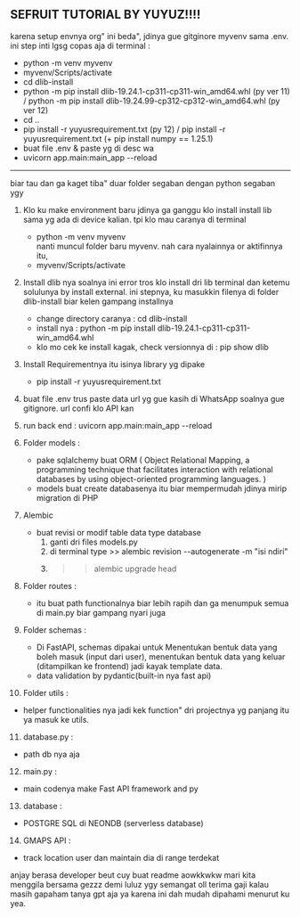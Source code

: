 SEFRUIT TUTORIAL BY YUYUZ!!!!
---------------------------------------------------------------------------------------------------------------------------------------------------------
karena setup envnya org" ini beda", jdinya gue gitginore myvenv sama .env. ini step inti lgsg copas aja di terminal :
- python -m venv myvenv 
- myvenv/Scripts/activate 
- cd dlib-install
- python -m pip install dlib-19.24.1-cp311-cp311-win_amd64.whl (py ver 11) / python -m pip install dlib-19.24.99-cp312-cp312-win_amd64.whl (py ver 12)
- cd ..
- pip install -r yuyusrequirement.txt (py 12) / pip install -r yuyusrequirement.txt (+ pip install numpy == 1.25.1)
- buat file .env & paste yg di desc wa
- uvicorn app.main:main_app --reload
---------------------------------------------------------------------------------------------------------------------------------------------------------
biar tau dan ga kaget tiba" duar folder segaban dengan python segaban ygy 

1. Klo ku make environment baru jdinya ga ganggu klo install install lib sama yg ada di device kalian. tpi klo mau caranya di terminal
   - python -m venv myvenv  
   nanti muncul folder baru myvenv. nah cara nyalainnya or aktifinnya itu, 
   - myvenv/Scripts/activate 

2. Install dlib nya soalnya ini error tros klo install dri lib terminal dan ketemu solulunya by install external. ini stepnya, ku masukkin filenya di folder dlib-install biar kelen gampang installnya
   - change directory caranya : cd dlib-install
   - install nya : python -m pip install dlib-19.24.1-cp311-cp311-win_amd64.whl
   - klo mo cek ke install kagak, check versionnya di :  pip show dlib   

3. Install Requirementnya itu isinya library yg dipake
   - pip install -r yuyusrequirement.txt

4. buat file .env trus paste data url yg gue kasih di WhatsApp soalnya gue gitignore. url confi klo API kan

5. run back end : uvicorn app.main:main_app --reload 

6. Folder models :
   - pake sqlalchemy buat ORM ( Object Relational Mapping, a programming technique that facilitates interaction with relational databases by using object-oriented programming languages. ) 
   - models buat create databasenya itu biar mempermudah jdinya mirip migration di PHP

7. Alembic
   - buat revisi or modif table data type database
     1. ganti dri files models.py 
     2. di terminal type >> alembic revision --autogenerate -m "isi ndiri"
     3. >> alembic upgrade head

8. Folder routes :
   - itu buat path functionalnya biar lebih rapih dan ga menumpuk semua di main.py biar gampang nyari juga

9. Folder schemas :
   - Di FastAPI, schemas dipakai untuk Menentukan bentuk data yang boleh masuk (input dari user), menentukan bentuk data yang keluar (ditampilkan ke frontend) jadi kayak template data.
   - data validation by pydantic(built-in nya fast api)

10. Folder utils :
   - helper functionalities nya jadi kek function" dri projectnya yg panjang itu ya masuk ke utils.

11. database.py :
   - path db nya aja

12. main.py :
   - main codenya make Fast API framework and py

13. database : 
   - POSTGRE SQL di NEONDB (serverless database)

14. GMAPS API : 
   - track location user dan maintain dia di range terdekat

anjay berasa developer beut cuy buat readme aowkkwkw mari kita menggila bersama gezzz demi luluz ygy semangat oll terima gaji kalau masih gapaham tanya gpt aja ya karena ini dah mudah dipahami menurut ku yea.
